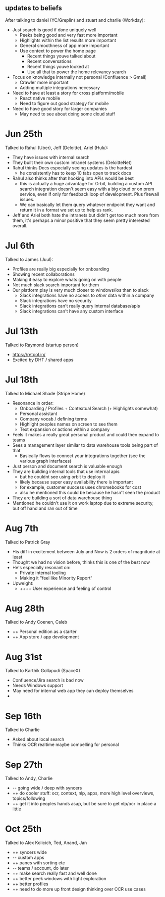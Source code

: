 ## updates to beliefs

After talking to daniel (YC/Greplin) and stuart and charlie (Workday):

- Just search is good if done uniquely well
  - Peeks being good and very fast more important
  - Highlights within the list results more important
  - General smoothness of app more important
  - Use context to power the home page
    - Recent things youve talked about
    - Recent conversations
    - Recent things youve looked at
    - Use all that to power the home relevancy search
- Focus on knowledge internally not personal (Confluence > Gmail)
  - Crawler more important
  - Adding multiple integrations necessary
- Need to have at least a story for cross platform/mobile
  - React native mobile
  - Need to figure out good strategy for mobile
- Need to have good story for larger companies
  - May need to see about doing some cloud stuff

# Jun 25th

Talked to Rahul (Uber), Jeff (Deloitte), Ariel (Hulu):

- They have issues with internal search
- They built their own custom intranet systems (DeloitteNet)
- Rahul thinks Docs especially seeing updates is the hardest
  - he consistently has to keep 10 tabs open to track docs
- Rahul also thinks after that hooking into APIs would be best
  - this is actually a huge advantage for Orbit, building a custom API search integration doesn't seem easy with a big cloud or on prem service, even if only for feedback loop of development. Plus firewall issues.
  - We can basically let them query whatever endpoint they want and return it in a format we set up to help us rank.
- Jeff and Ariel both hate the intranets but didn't get too much more from them, it's perhaps a minor positive that they seem pretty interested overall.

# Jul 6th

Talked to James (Juul):

- Profiles are really big especially for onboarding
- Showing recent collaborations
- Making it easy to explore whats going on with people
- Not much slack search important for them
- Our platform play is very much closer to windows/ios than to slack
  - Slack integrations have no access to _other_ data within a company
  - Slack integrations have no security
  - Slack integrations can't really query internal database/apis
  - Slack integrations can't have any custom interface

# Jul 13th

Talked to Raymond (startup person)

- https://retool.in/
- Excited by DHT / shared apps

# Jul 18th

Talked to Michael Shade (Stripe Home)

- Resonance in order:
  - Onboarding / Profiles + Contextual Search (+ Highlights somewhat)
  - Personal assistant
  - Company vocab / defining terms
  - Highlight peoples names on screen to see them
  - Text expansion or actions within a company
- Feels it makes a really great personal product and could then expand to teams
- Sees a management layer similar to data warehouse tools being part of that
  - Basically flows to connect your integrations together (see the various graph interfaces)
- Just person and document search is valuable enough
- They are building internal tools that use internal apis
  - but he couldnt see using orbit to deploy it
  - likely because super easy availability there is important
  - for example, customer success uses chromebooks for cost
  - also he mentioned this could be because he hasn't seen the product
- They are building a sort of data warehouse thing
- Mentioned he couldn't use it on work laptop due to extreme security, but off hand and ran out of time

# Aug 7th

Talked to Patrick Gray

- His diff in excitement between July and Now is 2 orders of magnitude at least
- Thought we had no vision before, thinks this is one of the best now
- He's especially resonant on:
  - Private internal tooling
  - Making it "feel like Minority Report"
- Upweight:
  - ++++ User experience and feeling of control

# Aug 28th

Talked to Andy Coenen, Caleb

- ++ Personal edition as a starter
- ++ App store / app development

# Aug 31st

Talked to Karthik Gollapudi (SpaceX)

- Confluence/Jira search is bad now
- Needs Windows support
- May need for internal web app they can deploy themselves
-

# Sep 16th

Talked to Charlie

- Asked about local search
- Thinks OCR realtime maybe compelling for personal

# Sep 27th

Talked to Andy, Charlie

- -- going wide / deep with syncers
- ++ do cooler stuff: ocr, context, nlp, apps, more high level overviews, topics/following
- ++ get it into peoples hands asap, but be sure to get nlp/ocr in place a little

# Oct 25th

Talked to Alex Kolicich, Ted, Anand, Jan

- ++ syncers wide
- -- custom apps
- ++ panes with sorting etc
- -- teams / account, do later
- ++ make search really fast and well done
- ++ better peek windows with light exploration
- ++ better profiles
- ++ need to do more up front design thinking over OCR use cases
